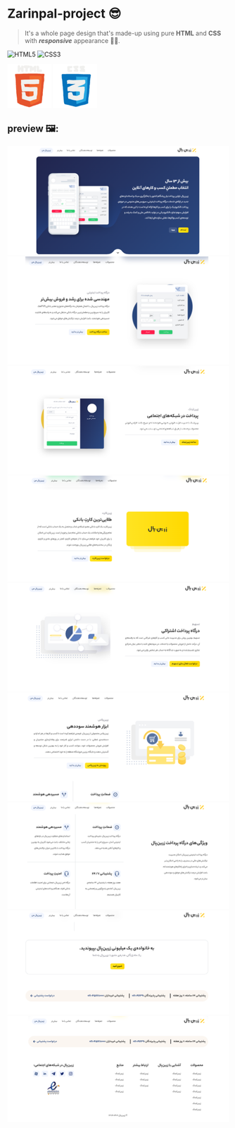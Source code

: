 # Zarinpal-project 😎
> It's a whole page design that's made-up using pure **HTML** and **CSS** with ***responsive*** appearance 👨‍💻.

![HTML5](https://img.shields.io/badge/html5-%23E34F26.svg?style=for-the-badge&logo=html5&logoColor=white)
![CSS3](https://img.shields.io/badge/css3-%231572B6.svg?style=for-the-badge&logo=css3&logoColor=white)
<div>
  <img width="100" src="https://github.com/Ali-boorboor/Zarinpal-project/blob/main/HTML-gif.gif">
  <img width="100" src="https://github.com/Ali-boorboor/Zarinpal-project/blob/main/CSS-gif.gif">
</div>

## preview 🖼️:
<img src='https://github.com/Ali-boorboor/Zarinpal-project/blob/main/zarinpal-header.png'>
<img src='https://github.com/Ali-boorboor/Zarinpal-project/blob/main/zarinpal-main.png'>
<img src='https://github.com/Ali-boorboor/Zarinpal-project/blob/main/zarinpal-main-2.png'>
<img src='https://github.com/Ali-boorboor/Zarinpal-project/blob/main/zarinpal-main-3.png'>
<img src='https://github.com/Ali-boorboor/Zarinpal-project/blob/main/zarinpal-main-4.png'>
<img src='https://github.com/Ali-boorboor/Zarinpal-project/blob/main/zarinpal-main-5.png'>
<img src='https://github.com/Ali-boorboor/Zarinpal-project/blob/main/zarinpal-main-6.png'>
<img src='https://github.com/Ali-boorboor/Zarinpal-project/blob/main/zarinpal-main-7.png'>
<img src='https://github.com/Ali-boorboor/Zarinpal-project/blob/main/zarinpal-footer.png'>
